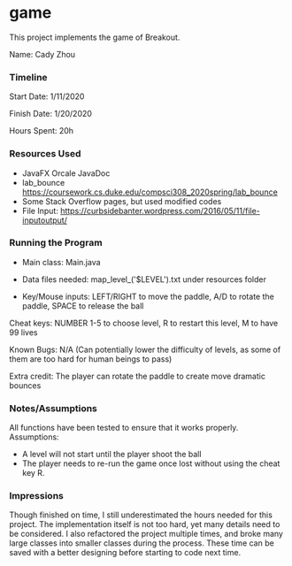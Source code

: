 game
====

This project implements the game of Breakout.

Name: Cady Zhou

### Timeline

Start Date: 1/11/2020

Finish Date: 1/20/2020

Hours Spent: 20h

### Resources Used
- JavaFX Orcale JavaDoc
- lab_bounce <https://coursework.cs.duke.edu/compsci308_2020spring/lab_bounce>
- Some Stack Overflow pages, but used modified codes
- File Input: <https://curbsidebanter.wordpress.com/2016/05/11/file-inputoutput/>

### Running the Program

- Main class: Main.java

- Data files needed: map_level_('$LEVEL').txt under resources folder   

- Key/Mouse inputs: LEFT/RIGHT to move the paddle, A/D to rotate the paddle, SPACE to release the ball

Cheat keys: NUMBER 1-5 to choose level, R to restart this level, M to have 99 lives

Known Bugs: N/A (Can potentially lower the difficulty of levels, as some of them are too hard for human beings to pass)

Extra credit: The player can rotate the paddle to create move dramatic bounces


### Notes/Assumptions
All functions have been tested to ensure that it works properly.   
Assumptions: 
- A level will not start until the player shoot the ball
- The player needs to re-run the game once lost without using the cheat key R. 
### Impressions
Though finished on time, I still underestimated the hours needed for this project. The implementation itself is not too hard, yet many details need to be considered. I also refactored the project multiple times, and broke many large classes into smaller classes during the process. These time can be saved with a better designing before starting to code next time. 
